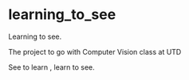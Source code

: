# learning_to_see
Learning to see.

The project to go with Computer Vision class at UTD

See to learn , learn to see. 
